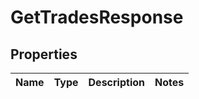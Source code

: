 

# GetTradesResponse


## Properties

| Name | Type | Description | Notes |
|------------ | ------------- | ------------- | -------------|



